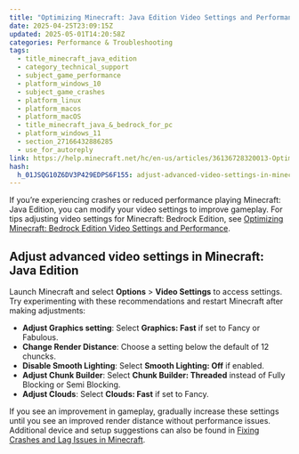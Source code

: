 ```yaml
---
title: "Optimizing Minecraft: Java Edition Video Settings and Performance"
date: 2025-04-25T23:09:15Z
updated: 2025-05-01T14:20:58Z
categories: Performance & Troubleshooting
tags:
  - title_minecraft_java_edition
  - category_technical_support
  - subject_game_performance
  - platform_windows_10
  - subject_game_crashes
  - platform_linux
  - platform_macos
  - platform_macOS
  - title_minecraft_java_&_bedrock_for_pc
  - platform_windows_11
  - section_27166432886285
  - use_for_autoreply
link: https://help.minecraft.net/hc/en-us/articles/36136728320013-Optimizing-Minecraft-Java-Edition-Video-Settings-and-Performance
hash:
  h_01JSQG10Z6DV3P429EDPS6F155: adjust-advanced-video-settings-in-minecraft-java-edition
---
```


If you’re experiencing crashes or reduced performance playing Minecraft: Java Edition, you can modify your video settings to improve gameplay. For tips adjusting video settings for Minecraft: Bedrock Edition, see [Optimizing Minecraft: Bedrock Edition Video Settings and Performance](./Optimizing-Video-Settings-and-Performance-in-Minecraft.md). 

## Adjust advanced video settings in Minecraft: Java Edition

Launch Minecraft and select **Options** \> **Video Settings** to access settings. Try experimenting with these recommendations and restart Minecraft after making adjustments:

- **Adjust Graphics setting**: Select **Graphics: Fast** if set to Fancy or Fabulous.
- **Change Render Distance**: Choose a setting below the default of 12 chuncks.
- **Disable Smooth Lighting**: Select **Smooth Lighting: Off** if enabled.
- **Adjust Chunk Builder**: Select **Chunk Builder: Threaded** instead of Fully Blocking or Semi Blocking.
- **Adjust Clouds**: Select **Clouds: Fast** if set to Fancy.

If you see an improvement in gameplay, gradually increase these settings until you see an improved render distance without performance issues. Additional device and setup suggestions can also be found in [Fixing Crashes and Lag Issues in Minecraft](./Fixing-Crashes-and-Lag-Issues-in-Minecraft.md).
